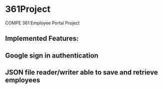 # 361Project
COMPE 361 Employee Portal Project

Implemented Features:
---------------------------------------------
Google sign in authentication
---------------------------------------------
JSON file reader/writer able to save and retrieve employees
----------------------------------------------------------
